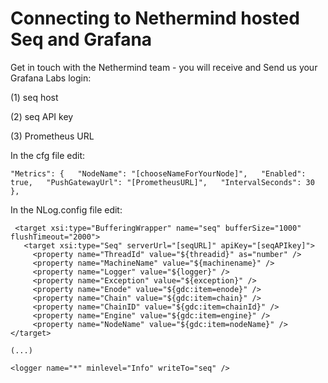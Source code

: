 # Connecting to Nethermind hosted Seq and Grafana

Get in touch with the Nethermind team - you will receive and Send us your Grafana Labs login:

\(1\) seq host

\(2\) seq API key

\(3\) Prometheus URL

In the cfg file edit:

 `"Metrics": {  
  "NodeName": "[chooseNameForYourNode]",  
  "Enabled": true,  
  "PushGatewayUrl": "[PrometheusURL]",  
  "IntervalSeconds": 30 },`

In the NLog.config file edit:

```text
 <target xsi:type="BufferingWrapper" name="seq" bufferSize="1000" flushTimeout="2000">
   <target xsi:type="Seq" serverUrl="[seqURL]" apiKey="[seqAPIkey]">
     <property name="ThreadId" value="${threadid}" as="number" />
     <property name="MachineName" value="${machinename}" />
     <property name="Logger" value="${logger}" />
     <property name="Exception" value="${exception}" />
     <property name="Enode" value="${gdc:item=enode}" />
     <property name="Chain" value="${gdc:item=chain}" />
     <property name="ChainID" value="${gdc:item=chainId}" />
     <property name="Engine" value="${gdc:item=engine}" />
     <property name="NodeName" value="${gdc:item=nodeName}" />
</target>

(...)

<logger name="*" minlevel="Info" writeTo="seq" />
```



